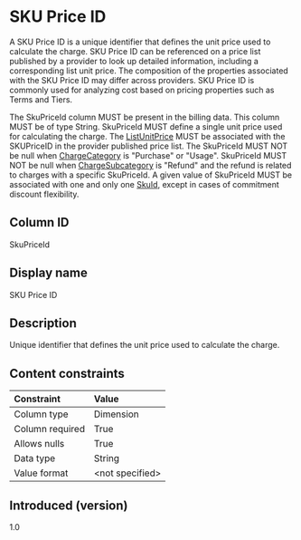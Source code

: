 # SKU Price ID

A SKU Price ID is a unique identifier that defines the unit price used to calculate the charge. SKU Price ID can be referenced on a price list published by a provider to look up detailed information, including a corresponding list unit price. The composition of the properties associated with the SKU Price ID may differ across providers. SKU Price ID is commonly used for analyzing cost based on pricing properties such as Terms and Tiers.

The SkuPriceId column MUST be present in the billing data. This column MUST be of type String. SkuPriceId MUST define a single unit price used for calculating the charge. The [ListUnitPrice](#listunitprice) MUST be associated with the SKUPriceID in the provider published price list. The SkuPriceId MUST NOT be null when [ChargeCategory](#chargecategory) is "Purchase" or "Usage". SkuPriceId MUST NOT be null when [ChargeSubcategory](#chargesubcategory) is "Refund" and the refund is related to charges with a specific SkuPriceId. A given value of SkuPriceId MUST be associated with one and only one [SkuId](#skuid), except in cases of commitment discount flexibility.

## Column ID

SkuPriceId

## Display name

SKU Price ID

## Description

Unique identifier that defines the unit price used to calculate the charge.

## Content constraints

| Constraint       | Value          |
| :--------------- | :------------- |
| Column type      | Dimension      |
| Column required  | True           |
| Allows nulls     | True           |
| Data type        | String         |
| Value format     | \<not specified\> |

## Introduced (version)

1.0
